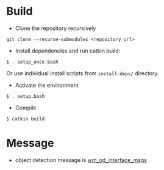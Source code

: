 # Build

- Clone the repository recursively

``` shellsession
git clone --recurse-submodules <repository_url>
```

- Install dependencies and run catkin build:

``` shellsession
$ . setup_once.bash
```

Or use individual install scripts from `install-deps/` directory.


- Activate the environment

``` shellsession
$ . setup.bash
```

- Compile

``` shellsession
$ catkin build
```

# Message 

- object detection message is [wm_od_interface_msgs](https://github.com/kschmeckpeper/object_detection)
